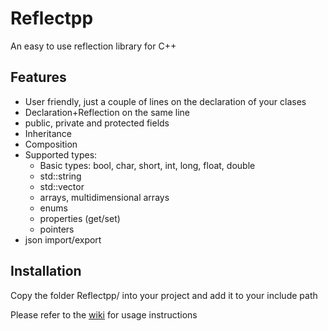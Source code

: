 # Reflectpp

An easy to use reflection library for C++

## Features
- User friendly, just a couple of lines on the declaration of your clases
- Declaration+Reflection on the same line
- public, private and protected fields
- Inheritance
- Composition
- Supported types:
	- Basic types:  bool, char, short, int, long, float, double
	- std::string
	- std::vector
	- arrays, multidimensional arrays
	- enums
	- properties (get/set)
	- pointers
- json import/export

## Installation
Copy the folder Reflectpp/ into your project and add it to your include path

Please refer to the [wiki](https://github.com/Zal0/Reflectpp/wiki "wiki") for usage instructions

